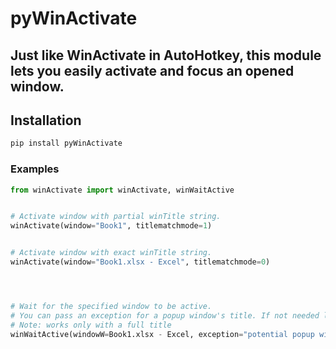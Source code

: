 # pyWinActivate

## Just like WinActivate in AutoHotkey, this module lets you easily activate and focus an opened window.


## Installation
```py
pip install pyWinActivate
```


### Examples
```py
from winActivate import winActivate, winWaitActive


# Activate window with partial winTitle string.
winActivate(window="Book1", titlematchmode=1)


# Activate window with exact winTitle string.
winActivate(window="Book1.xlsx - Excel", titlematchmode=0)




# Wait for the specified window to be active.
# You can pass an exception for a popup window's title. If not needed leave as None or skip entirely.
# Note: works only with a full title
winWaitActive(windowW=Book1.xlsx - Excel, exception="potential popup window")

```
